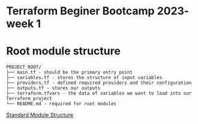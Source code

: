 
# Terraform Beginer Bootcamp 2023- week 1

# Root module structure 

```
PROJECT_ROOT/
├── main.tf - should be the primary entry point
├── variables.tf - stores the structure of input variables
├── providers.tf - defined required providers and their configuration
├── outputs.tf - stores our outputs
├── terraform.tfvars - the data of variables we want to load into our Terraform project
└── README.md - required for root modules

```



[Standard Module Structure](https://developer.hashicorp.com/terraform/language/modules/develop/structure)
